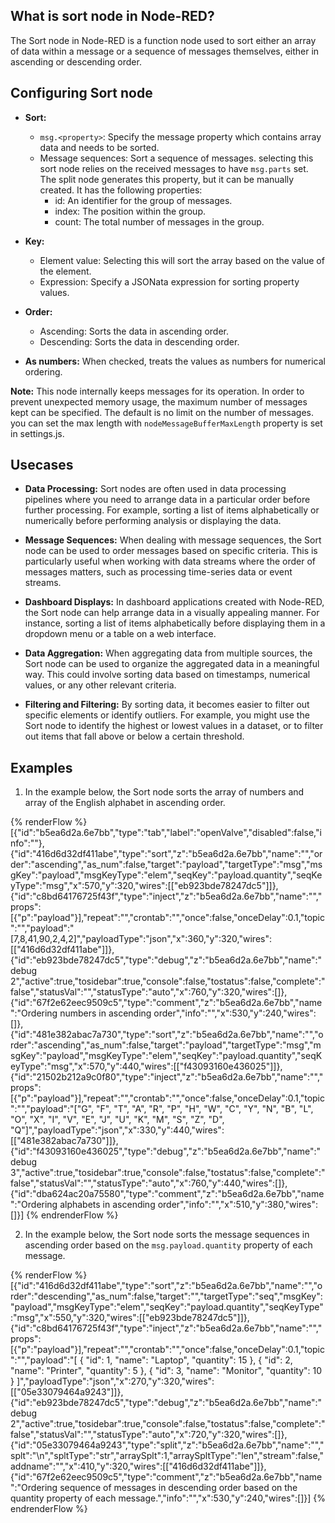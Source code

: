 ## What is sort node in Node-RED?

The Sort node in Node-RED is a function node used to sort either an array of data within a message or a sequence of messages themselves, either in ascending or descending order.

## Configuring Sort node

- **Sort:**
    - `msg.<property>`: Specify the message property which contains array data and needs to be sorted.
    - Message sequences: Sort a sequence of messages. selecting this sort node relies on the received messages to have `msg.parts` set. The split node generates this property, but it can be manually created. It has the following properties:
        - id: An identifier for the group of messages.
        - index: The position within the group.
        - count: The total number of messages in the group.
        
- **Key:** 
    - Element value: Selecting this will sort the array based on the value of the element.
    - Expression: Specify a JSONata expression for sorting property values.

- **Order:**
    - Ascending: Sorts the data in ascending order.
    - Descending: Sorts the data in descending order.

- **As numbers:** When checked, treats the values as numbers for numerical ordering.

**Note:** This node internally keeps messages for its operation. In order to prevent unexpected memory usage, the maximum number of messages kept can be specified. The default is no limit on the number of messages. you can set the max length with `nodeMessageBufferMaxLength` property is set in settings.js.

## Usecases

- **Data Processing:** Sort nodes are often used in data processing pipelines where you need to arrange data in a particular order before further processing. For example, sorting a list of items alphabetically or numerically before performing analysis or displaying the data.

- **Message Sequences:** When dealing with message sequences, the Sort node can be used to order messages based on specific criteria. This is particularly useful when working with data streams where the order of messages matters, such as processing time-series data or event streams.

- **Dashboard Displays:** In dashboard applications created with Node-RED, the Sort node can help arrange data in a visually appealing manner. For instance, sorting a list of items alphabetically before displaying them in a dropdown menu or a table on a web interface.

- **Data Aggregation:** When aggregating data from multiple sources, the Sort node can be used to organize the aggregated data in a meaningful way. This could involve sorting data based on timestamps, numerical values, or any other relevant criteria.

- **Filtering and Filtering:** By sorting data, it becomes easier to filter out specific elements or identify outliers. For example, you might use the Sort node to identify the highest or lowest values in a dataset, or to filter out items that fall above or below a certain threshold.

## Examples

1. In the example below, the Sort node sorts the array of numbers and array of the English alphabet in ascending order.

{% renderFlow %}
[{"id":"b5ea6d2a.6e7bb","type":"tab","label":"openValve","disabled":false,"info":""},{"id":"416d6d32df411abe","type":"sort","z":"b5ea6d2a.6e7bb","name":"","order":"ascending","as_num":false,"target":"payload","targetType":"msg","msgKey":"payload","msgKeyType":"elem","seqKey":"payload.quantity","seqKeyType":"msg","x":570,"y":320,"wires":[["eb923bde78247dc5"]]},{"id":"c8bd64176725f43f","type":"inject","z":"b5ea6d2a.6e7bb","name":"","props":[{"p":"payload"}],"repeat":"","crontab":"","once":false,"onceDelay":0.1,"topic":"","payload":"[7,8,41,90,2,4,2]","payloadType":"json","x":360,"y":320,"wires":[["416d6d32df411abe"]]},{"id":"eb923bde78247dc5","type":"debug","z":"b5ea6d2a.6e7bb","name":"debug 2","active":true,"tosidebar":true,"console":false,"tostatus":false,"complete":"false","statusVal":"","statusType":"auto","x":760,"y":320,"wires":[]},{"id":"67f2e62eec9509c5","type":"comment","z":"b5ea6d2a.6e7bb","name":"Ordering numbers in ascending order","info":"","x":530,"y":240,"wires":[]},{"id":"481e382abac7a730","type":"sort","z":"b5ea6d2a.6e7bb","name":"","order":"ascending","as_num":false,"target":"payload","targetType":"msg","msgKey":"payload","msgKeyType":"elem","seqKey":"payload.quantity","seqKeyType":"msg","x":570,"y":440,"wires":[["f43093160e436025"]]},{"id":"21502b212a9c0f80","type":"inject","z":"b5ea6d2a.6e7bb","name":"","props":[{"p":"payload"}],"repeat":"","crontab":"","once":false,"onceDelay":0.1,"topic":"","payload":"[\"G\", \"F\", \"T\", \"A\", \"R\", \"P\", \"H\", \"W\", \"C\", \"Y\", \"N\", \"B\", \"L\", \"O\", \"X\", \"I\", \"V\", \"E\", \"J\", \"U\", \"K\", \"M\", \"S\", \"Z\", \"D\", \"Q\"]","payloadType":"json","x":330,"y":440,"wires":[["481e382abac7a730"]]},{"id":"f43093160e436025","type":"debug","z":"b5ea6d2a.6e7bb","name":"debug 3","active":true,"tosidebar":true,"console":false,"tostatus":false,"complete":"false","statusVal":"","statusType":"auto","x":760,"y":440,"wires":[]},{"id":"dba624ac20a75580","type":"comment","z":"b5ea6d2a.6e7bb","name":"Ordering alphabets in ascending order","info":"","x":510,"y":380,"wires":[]}]
{% endrenderFlow %}

2. In the example below, the Sort node sorts the message sequences in ascending order based on the `msg.payload.quantity` property of each message.

{% renderFlow %}
[{"id":"416d6d32df411abe","type":"sort","z":"b5ea6d2a.6e7bb","name":"","order":"descending","as_num":false,"target":"","targetType":"seq","msgKey":"payload","msgKeyType":"elem","seqKey":"payload.quantity","seqKeyType":"msg","x":550,"y":320,"wires":[["eb923bde78247dc5"]]},{"id":"c8bd64176725f43f","type":"inject","z":"b5ea6d2a.6e7bb","name":"","props":[{"p":"payload"}],"repeat":"","crontab":"","once":false,"onceDelay":0.1,"topic":"","payload":"[   {     \"id\": 1,     \"name\": \"Laptop\",     \"quantity\": 15   },   {     \"id\": 2,     \"name\": \"Printer\",     \"quantity\": 5   },   {     \"id\": 3,     \"name\": \"Monitor\",     \"quantity\": 10   } ]","payloadType":"json","x":270,"y":320,"wires":[["05e33079464a9243"]]},{"id":"eb923bde78247dc5","type":"debug","z":"b5ea6d2a.6e7bb","name":"debug 2","active":true,"tosidebar":true,"console":false,"tostatus":false,"complete":"false","statusVal":"","statusType":"auto","x":720,"y":320,"wires":[]},{"id":"05e33079464a9243","type":"split","z":"b5ea6d2a.6e7bb","name":"","splt":"\\n","spltType":"str","arraySplt":1,"arraySpltType":"len","stream":false,"addname":"","x":410,"y":320,"wires":[["416d6d32df411abe"]]},{"id":"67f2e62eec9509c5","type":"comment","z":"b5ea6d2a.6e7bb","name":"Ordering sequence of messages in descending order based on the quantity property of each message.","info":"","x":530,"y":240,"wires":[]}]
{% endrenderFlow %}
